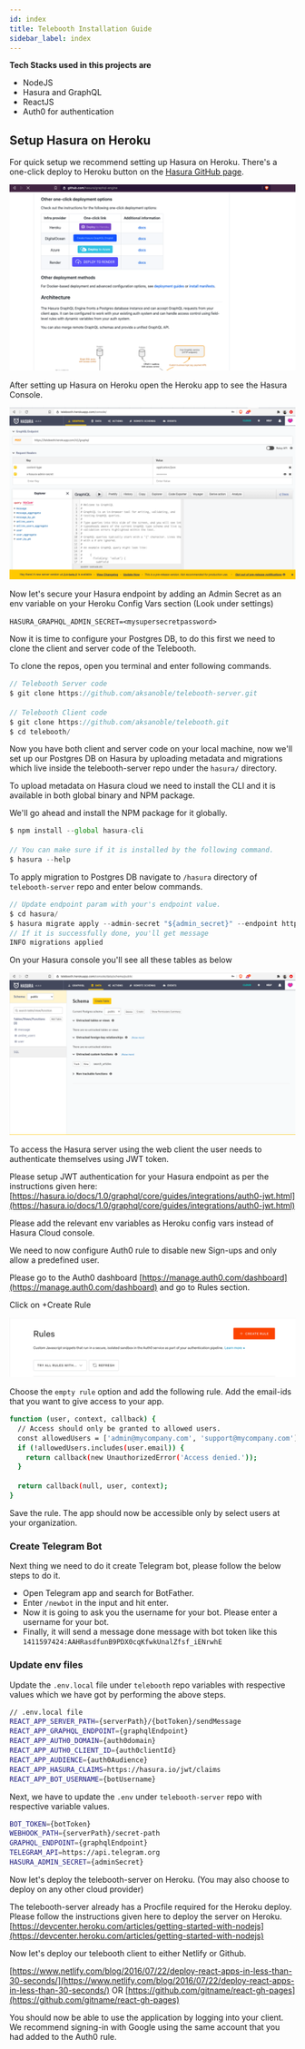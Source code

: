 ```yaml
---
id: index
title: Telebooth Installation Guide
sidebar_label: index
---
```


**Tech Stacks used in this projects are**

- NodeJS
- Hasura and GraphQL
- ReactJS
- Auth0 for authentication

## Setup Hasura on Heroku

For quick setup we recommend setting up Hasura on Heroku. There's a one-click deploy to Heroku button on the [Hasura GitHub page](https://github.com/hasura/graphql-engine).

![screenshots/Screenshot_2020-12-29_at_12.09.30_AM.png](screenshots/Screenshot_2020-12-29_at_12.09.30_AM.png)

After setting up Hasura on Heroku open the Heroku app to see the Hasura Console.

![screenshots/Screenshot_2020-12-29_at_12.14.41_AM.png](screenshots/Screenshot_2020-12-29_at_12.14.41_AM.png)

Now let's secure your Hasura endpoint by adding an Admin Secret as an env variable on your Heroku Config Vars section (Look under settings)

`HASURA_GRAPHQL_ADMIN_SECRET=<mysupersecretpassword>`

Now it is time to configure your Postgres DB, to do this first we need to clone the client and server code of the Telebooth.

To clone the repos, open you terminal and enter following commands.

```jsx
// Telebooth Server code
$ git clone https://github.com/aksanoble/telebooth-server.git

// Telebooth Client code
$ git clone https://github.com/aksanoble/telebooth.git
$ cd telebooth/
```

Now you have both client and server code on your local machine, now we'll set up our Postgres DB on Hasura by uploading metadata and migrations which live inside the telebooth-server repo under the `hasura/` directory.

To upload metadata on Hasura cloud we need to install the CLI and it is available in both global binary and NPM package.

We'll go ahead and install the NPM package for it globally.

```jsx
$ npm install --global hasura-cli

// You can make sure if it is installed by the following command.
$ hasura --help
```

To apply migration to Postgres DB navigate to `/hasura` directory of `telebooth-server` repo and enter below commands.

```jsx
// Update endpoint param with your's endpoint value.
$ cd hasura/
$ hasura migrate apply --admin-secret "${admin_secret}" --endpoint https://telebooth.herokuapp.com
// If it is successfully done, you'll get message
INFO migrations applied
```

On your Hasura console you'll see all these tables as below

![screenshots/Screenshot_2020-12-29_at_12.24.37_AM.png](screenshots/Screenshot_2020-12-29_at_12.24.37_AM.png)

To access the Hasura server using the web client the user needs to authenticate themselves using JWT token.

Please setup JWT authentication for your Hasura endpoint as per the instructions given here:
[https://hasura.io/docs/1.0/graphql/core/guides/integrations/auth0-jwt.html](https://hasura.io/docs/1.0/graphql/core/guides/integrations/auth0-jwt.html)

Please add the relevant env variables as Heroku config vars instead of Hasura Cloud console.

We need to now configure Auth0 rule to disable new Sign-ups and only allow a predefined user.

Please go to the Auth0 dashboard [https://manage.auth0.com/dashboard](https://manage.auth0.com/dashboard) and go to Rules section.

Click on +Create Rule

![screenshots/Screenshot_2020-12-29_at_12.40.20_AM.png](screenshots/Screenshot_2020-12-29_at_12.40.20_AM.png)

Choose the `empty rule` option and add the following rule. Add the email-ids that you want to give access to your app.

```bash
function (user, context, callback) {
  // Access should only be granted to allowed users.
  const allowedUsers = ['admin@mycompany.com', 'support@mycompany.com'];
  if (!allowedUsers.includes(user.email)) {
    return callback(new UnauthorizedError('Access denied.'));
  }

  return callback(null, user, context);
}

```

Save the rule. The app should now be accessible only by select users at your organization.

### Create Telegram Bot

Next thing we need to do it create Telegram bot, please follow the below steps to do it.

- Open Telegram app and search for BotFather.
- Enter `/newbot` in the input and hit enter.
- Now it is going to ask you the username for your bot. Please enter a username for your bot.
- Finally, it will send a message done message with bot token like this `1411597424:AAHRasdfunB9PDX0cqKfwkUnalZfsf_iENrwhE`

### Update env files

Update the `.env.local` file under `telebooth` repo variables with respective values which we have got by performing the above steps.

```bash
// .env.local file
REACT_APP_SERVER_PATH={serverPath}/{botToken}/sendMessage
REACT_APP_GRAPHQL_ENDPOINT={graphqlEndpoint}
REACT_APP_AUTH0_DOMAIN={auth0domain}
REACT_APP_AUTH0_CLIENT_ID={auth0clientId}
REACT_APP_AUDIENCE={auth0Audience}
REACT_APP_HASURA_CLAIMS=https://hasura.io/jwt/claims
REACT_APP_BOT_USERNAME={botUsername}
```

Next, we have to update the `.env` under `telebooth-server` repo with respective variable values.

```bash
BOT_TOKEN={botToken}
WEBHOOK_PATH={serverPath}/secret-path
GRAPHQL_ENDPOINT={graphqlEndpoint}
TELEGRAM_API=https://api.telegram.org
HASURA_ADMIN_SECRET={adminSecret}
```

Now let's deploy the telebooth-server on Heroku. (You may also choose to deploy on any other cloud provider)

The telebooth-server already has a Procfile required for the Heroku deploy. Please follow the instructions given here to deploy the server on Heroku. [https://devcenter.heroku.com/articles/getting-started-with-nodejs](https://devcenter.heroku.com/articles/getting-started-with-nodejs)

Now let's deploy our telebooth client to either Netlify or Github.

[https://www.netlify.com/blog/2016/07/22/deploy-react-apps-in-less-than-30-seconds/](https://www.netlify.com/blog/2016/07/22/deploy-react-apps-in-less-than-30-seconds/) OR
[https://github.com/gitname/react-gh-pages](https://github.com/gitname/react-gh-pages)

You should now be able to use the application by logging into your client. We recommend signing-in with Google using the same account that you had added to the Auth0 rule.
